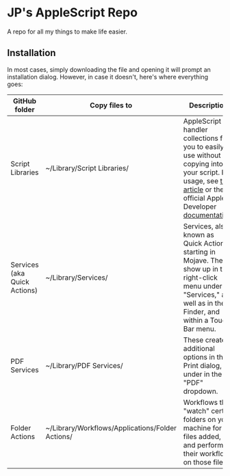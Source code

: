 # JP's AppleScript Repo
A repo for all my things to make life easier.

## Installation
In most cases, simply downloading the file and opening it will prompt an installation dialog. However, in case it doesn't, here's where everything goes:

| GitHub folder | Copy files to | Description |
|------------------------------|-----------------------------|------------------------------------------------------------------------------------------------------------------------------------------------------------------------------------------------------------------------------------------------------------------------------------------------------------------------------------------------------------------------------------------------------------------------|
| Script Libraries | ~/Library/Script Libraries/ | AppleScript handler collections for you to easily use without copying into your script. For usage, see [this article](https://macosxautomation.com/mavericks/libraries/examples.html) or the official Apple Developer [documentation](https://developer.apple.com/library/archive/documentation/AppleScript/Conceptual/AppleScriptLangGuide/reference/ASLR_load_script.html#//apple_ref/doc/uid/TP40000983-CH227-SW2). |
| Services (aka Quick Actions) | ~/Library/Services/ | Services, also known as Quick Actions starting in Mojave. These show up in the right-click menu under "Services," as well as in the Finder, and within a Touch Bar menu. |
| PDF Services | ~/Library/PDF Services/ | These create additional options in the Print dialog, under in the "PDF" dropdown. |
| Folder Actions | ~/Library/Workflows/Applications/Folder Actions/ | Workflows that "watch" certain folders on your machine for files added, and perform their workflow on those files. |
